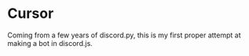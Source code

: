 # Cursor

Coming from a few years of discord.py, this is my first proper attempt at making a bot in discord.js.
